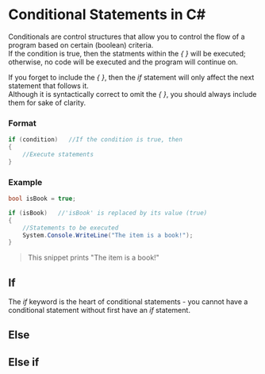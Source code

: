 # Conditional Statements in C#
Conditionals are control structures that allow you to control the flow of a program based on certain (boolean) criteria. <br />
If the condition is true, then the statments within the _{ }_ will be executed; otherwise, no code will be executed and the program will continue on. <br /> 

If you forget to include the _{ }_, then the _if_ statement will only affect the next statement that follows it. <br />
Although it is syntactically correct to omit the _{ }_, you should always include them for sake of clarity.

### Format
```C#
if (condition)   //If the condition is true, then
{
    //Execute statements
}
```
### Example
```C#
bool isBook = true;

if (isBook)   //'isBook' is replaced by its value (true)
{
    //Statements to be executed
    System.Console.WriteLine("The item is a book!");
}

```
> This snippet prints "The item is a book!"

## If 
The _if_ keyword is the heart of conditional statements - you cannot have a conditional statement without first have an _if_ statement. <br />

## Else

## Else if
